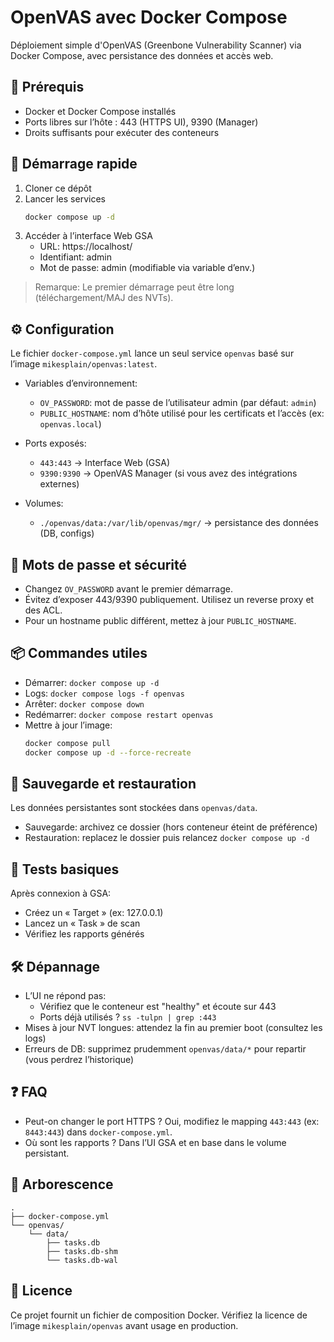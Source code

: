 # OpenVAS avec Docker Compose

Déploiement simple d'OpenVAS (Greenbone Vulnerability Scanner) via Docker Compose, avec persistance des données et accès web.

## 🧰 Prérequis
- Docker et Docker Compose installés
- Ports libres sur l’hôte : 443 (HTTPS UI), 9390 (Manager)
- Droits suffisants pour exécuter des conteneurs

## 🚀 Démarrage rapide
1. Cloner ce dépôt
2. Lancer les services
   ```bash
   docker compose up -d
   ```
3. Accéder à l’interface Web GSA
   - URL: https://localhost/
   - Identifiant: admin
   - Mot de passe: admin (modifiable via variable d’env.)

> Remarque: Le premier démarrage peut être long (téléchargement/MAJ des NVTs).

## ⚙️ Configuration
Le fichier `docker-compose.yml` lance un seul service `openvas` basé sur l’image `mikesplain/openvas:latest`.

- Variables d’environnement:
  - `OV_PASSWORD`: mot de passe de l’utilisateur admin (par défaut: `admin`)
  - `PUBLIC_HOSTNAME`: nom d’hôte utilisé pour les certificats et l’accès (ex: `openvas.local`)

- Ports exposés:
  - `443:443` → Interface Web (GSA)
  - `9390:9390` → OpenVAS Manager (si vous avez des intégrations externes)

- Volumes:
  - `./openvas/data:/var/lib/openvas/mgr/` → persistance des données (DB, configs)

## 🔐 Mots de passe et sécurité
- Changez `OV_PASSWORD` avant le premier démarrage.
- Évitez d’exposer 443/9390 publiquement. Utilisez un reverse proxy et des ACL.
- Pour un hostname public différent, mettez à jour `PUBLIC_HOSTNAME`.

## 📦 Commandes utiles
- Démarrer: `docker compose up -d`
- Logs: `docker compose logs -f openvas`
- Arrêter: `docker compose down`
- Redémarrer: `docker compose restart openvas`
- Mettre à jour l’image:
  ```bash
  docker compose pull
  docker compose up -d --force-recreate
  ```

## 💾 Sauvegarde et restauration
Les données persistantes sont stockées dans `openvas/data`.
- Sauvegarde: archivez ce dossier (hors conteneur éteint de préférence)
- Restauration: replacez le dossier puis relancez `docker compose up -d`

## 🧪 Tests basiques
Après connexion à GSA:
- Créez un « Target » (ex: 127.0.0.1)
- Lancez un « Task » de scan
- Vérifiez les rapports générés

## 🛠️ Dépannage
- L’UI ne répond pas:
  - Vérifiez que le conteneur est "healthy" et écoute sur 443
  - Ports déjà utilisés ? `ss -tulpn | grep :443`
- Mises à jour NVT longues: attendez la fin au premier boot (consultez les logs)
- Erreurs de DB: supprimez prudemment `openvas/data/*` pour repartir (vous perdrez l’historique)

## ❓ FAQ
- Peut-on changer le port HTTPS ? Oui, modifiez le mapping `443:443` (ex: `8443:443`) dans `docker-compose.yml`.
- Où sont les rapports ? Dans l’UI GSA et en base dans le volume persistant.

## 📁 Arborescence
```
.
├── docker-compose.yml
└── openvas/
    └── data/
        ├── tasks.db
        ├── tasks.db-shm
        └── tasks.db-wal
```

## 📜 Licence
Ce projet fournit un fichier de composition Docker. Vérifiez la licence de l’image `mikesplain/openvas` avant usage en production.
